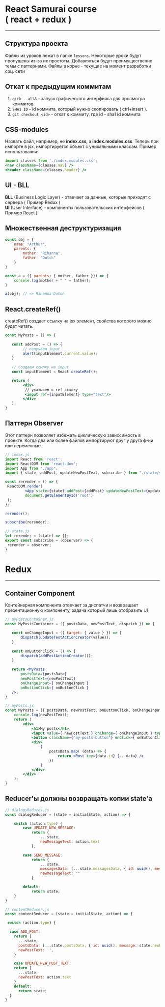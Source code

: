 # React Samurai course <br> ( react + redux )
___
## Структура проекта

 Файлы из уроков лежат в папке `lessons`. 
 Некоторые уроки будут пропущены из-за их простоты. 
 Добавляться будут преимущественно темы с паттернами. 
 Файлы в корне - текущие на момент разработки соц. сети

## Откат к предыдущим коммитам

1. `gitk --all&` - запуск графического интерфейса для просмотра коммитов. 
2. `SHA1 ID` - id коммита, который нужно скопировать ( ctrl+insert ).
3. `git checkout <id>` - откат к коммиту, где id - sha1 id коммита

## CSS-modules

Назвать файл, например, не **index.css**, a **index.modules.css**.
Теперь при импорте в jsx, импортируется объект с уникальными классам. 
Пример использования:   
```jsx
import classes from './index.modules.css';
<nav className={classes.nav} />
<header className={classes.header} />
```

## UI - BLL

**BLL** (Business Logic Layer) - отвечает за данные, которые приходят с сервера ( Пример Redux ) <br>
**UI** (User Interface) - компоненты пользовательских интерфейсов ( Пример React )

## Множественная деструктуризация

```javascript
const obj = {
    name: "Arthur",
    parents: {
        mother: "Rihanna",
        father: "Dutch"
    }
}

const a = ({ parents: { mother, father }}) => {
    console.log(mother + " " + father);
}

a(obj); // => Rihanna Dutch
```

## React.createRef()

createRef() создает ссылку на jsx элемент, свойства которого
можно будет читать.

```jsx
const MyPosts = () => {
    
   const addPost = () => {
        // получаем input 
        alert(inputElement.current.value);
   }
   
   // Создаем ссылку на input
   const inputElement = React.createRef();

   return (
        <div>
         // указывем в ref ссылку
         <input ref={inputElement} type="text"/>
        </div>
   );
}

```

## Паттерн Observer

Этот паттерн позволяет избежать циклическую зависсимость
в проекте. Когда два или более файлов импортируют друг у друга
ф-ии или переменные.

```jsx
// index.js
import React from 'react';
import ReactDOM from 'react-dom';
import App from "./app";
import { state, addPost, updateNewPostText, subscribe } from "./state/state";

const rerender = () => {
 ReactDOM.render(
         <App state={state} addPost={addPost} updateNewPostText={updateNewPostText} />,
         document.getElementById('root')
 );
};

rerender();

subscribe(rerender);
```
```jsx
// state.js
let rerender = (state) => {};
export const subscribe = (observer) => {
 rerender = observer;
}
```

# Redux
___

## Container Component

Контейнерная компонента отвечает за диспатчи и возвращает 
презентационную компоненту, задача который лишь отобразить UI


```jsx
// myPostsContainer.js
const MyPostsContainer = ({ postsData, newPostText, dispatch }) => {

   const onChangeInput = ({ target: { value } }) => {
       dispatch(updateTextActionCreator(value));
   }
   
   const onButtonClick = () => {
       dispatch(addPostActionCreator());
   } 
 
   return <MyPosts
       postsData={postsData}
       newPostText={newPostText}
       onChangeInput={ onChangeInput }
       onButtonClick={ onButtonClick }
   />;
}
```

```jsx
// myPosts.js
const MyPosts = ({ postsData, newPostText, onButtonClick, onChangeInput }) => {
    console.log(newPostText);
    return (
        <div>
            <h1>My posts</h1>
            <input value={ newPostText } onChange={ onChangeInput } type="text"/>
            <button className={"my-posts-button"} onClick={ onButtonClick }>Add new post</button>
            <div>
                {
                    postsData.map( (data) => {
                        return <Post key={data.id} {...data} />
                    })
                }
            </div>
        </div>
    );
}
```

## Reducer'ы должны возвращать копии state'а 

```js
// dialogsReduces.js
const dialogReducer = (state = initialState, action) => {

    switch (action.type) {
        case UPDATE_NEW_MESSAGE:
            return {
                ...state,
                newMessageText: action.text
            };

        case SEND_MESSAGE:
            return {
                ...state,
                messagesData: [...state.messagesData, { id: uuid(), message: state.newMessageText }],
                newMessageText: ""
            }

        default:
            return state;
    }
}
```
```js
// contentReducer.js
const contentReducer = (state = initialState, action) => {

 switch (action.type) {

  case ADD_POST:
    return {
      ...state,
      postsData: [...state.postsData, { id: uuid(), message: state.newPostText, likesCount: 4 }],
      newPostText: '',
    }

    case UPDATE_NEW_POST_TEXT:
    return {
      ...state,
      newPostText: action.text
    }
    default:
      return state;
  }
}
```











